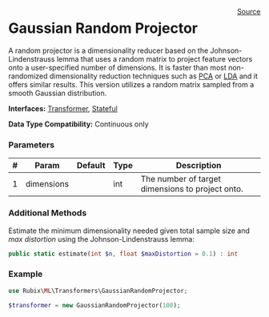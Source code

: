 <p><span style="float:right;"><a href="https://github.com/RubixML/RubixML/blob/master/src/Transformers/GaussianRandomProjector.php">Source</a></span></p>

# Gaussian Random Projector
A random projector is a dimensionality reducer based on the Johnson-Lindenstrauss lemma that uses a random matrix to project feature vectors onto a user-specified number of dimensions. It is faster than most non-randomized dimensionality reduction techniques such as [PCA](#principal-component-analysis) or [LDA](#linear-discriminant-analysis) and it offers similar results. This version utilizes a random matrix sampled from a smooth Gaussian distribution.

**Interfaces:** [Transformer](#transformers), [Stateful](#stateful)

**Data Type Compatibility:** Continuous only

### Parameters
| # | Param | Default | Type | Description |
|---|---|---|---|---|
| 1 | dimensions | | int | The number of target dimensions to project onto. |

### Additional Methods
Estimate the minimum dimensionality needed given total sample size and *max distortion* using the Johnson-Lindenstrauss lemma:
```php
public static estimate(int $n, float $maxDistortion = 0.1) : int
```

### Example
```php
use Rubix\ML\Transformers\GaussianRandomProjector;

$transformer = new GaussianRandomProjector(100);
```